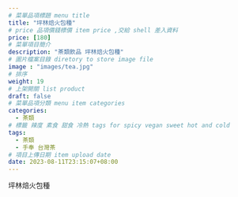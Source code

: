 ```yaml
---
# 菜單品項標題 menu title 
title: "坪林焙火包種"
# price 品項價錢標價 item price ,交給 shell 差入資料
price: [180] 
# 菜單項目簡介 
description: "茶類飲品 坪林焙火包種"
# 圖片檔案目錄 diretory to store image file
image : "images/tea.jpg"
# 排序
weight: 19 
# 上架開關 list product 
draft: false
# 菜單品項分類 menu item categories 
categories:
  - 茶類
# 標籤 辣度 素食 甜食 冷熱 tags for spicy vegan sweet hot and cold 
tags:
  - 茶類
  - 手奉 台灣茶
# 項目上傳日期 item upload date 
date: 2023-08-11T23:15:07+08:00
---
```


 坪林焙火包種
